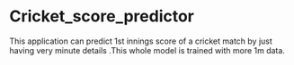 # Cricket_score_predictor
This application can predict 1st innings score of a cricket match by just having very minute details .This whole model is trained with more 1m data.
